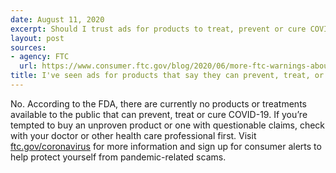 ```yaml
---
date: August 11, 2020
excerpt: Should I trust ads for products to treat, prevent or cure COVID-19?
layout: post
sources:
- agency: FTC
  url: https://www.consumer.ftc.gov/blog/2020/06/more-ftc-warnings-about-scam-coronavirus-treatments
title: I've seen ads for products that say they can prevent, treat, or cure COVID-19. Some offer “treatments” in clinics or medical offices, including intravenous Vitamin C and D infusions, stem cell therapy, and immunity boosting shots. Should I trust these ads?
---
```


No. According to the FDA, there are currently no products or treatments available to the public that can prevent, treat or cure COVID-19. If you’re tempted to buy an unproven product or one with questionable claims, check with your doctor or other health care professional first. Visit [ftc.gov/coronavirus](https://www.ftc.gov/coronavirus) for more information and sign up for consumer alerts to help protect yourself from pandemic-related scams. 